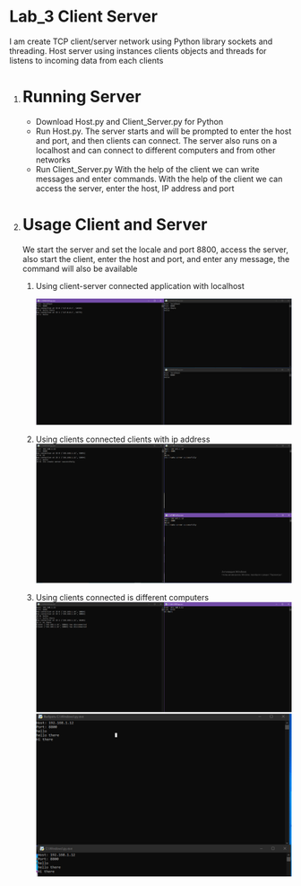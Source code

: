 # Lab_3 Client Server
I am create TCP client/server network using Python library sockets and threading.
Host server using instances clients objects and threads for listens to incoming data
from each clients

1. # Running Server
    - Download Host.py and Client_Server.py for Python
    - Run Host.py. The server starts and will be prompted to enter the host and port,
     and then clients can connect. The server also runs on a localhost and can connect to different computers and from other networks
     - Run Client_Server.py With the help of the client we can write messages  and enter commands. 
     With the help of the client we can access the server, enter the host, IP address and port
2. # Usage Client and Server
    We start the server and set the locale and port 8800, access the server, 
    also start the client, enter the host and port, and enter any message,
    the command will also be available
    
    1) Using client-server connected application with localhost
    
         ![1](https://github.com/Oleh-Synytskyi/distributed.systems/blob/master/Lab_3/Images/1.PNG)

    2) Using clients connected clients with ip address 
          ![2](https://github.com/Oleh-Synytskyi/distributed.systems/blob/master/Lab_3/Images/2.PNG)
    3) Using clients connected is different computers
          ![3](https://github.com/Oleh-Synytskyi/distributed.systems/blob/master/Lab_3/Images/3.PNG)   
          ![5](https://github.com/Oleh-Synytskyi/distributed.systems/blob/master/Lab_3/Images/5.jpg)       
    
    